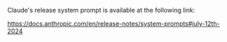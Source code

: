 Claude's release system prompt is available at the following link:

https://docs.anthropic.com/en/release-notes/system-prompts#july-12th-2024